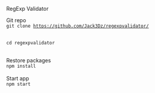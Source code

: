 RegExp Validator

Git repo </br>
<code>git clone https://github.com/Jack3Dz/regexpvalidator/</code> </br> </br> 

<code>cd regexpvalidator </code> </br> </br> 

Restore packages </br>
<code>npm install</code> </br> </br>
Start app </br>
<code>npm start</code> </br> </br>
